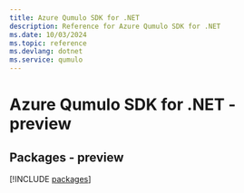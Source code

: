 ```yaml
---
title: Azure Qumulo SDK for .NET
description: Reference for Azure Qumulo SDK for .NET
ms.date: 10/03/2024
ms.topic: reference
ms.devlang: dotnet
ms.service: qumulo
---
```

# Azure Qumulo SDK for .NET - preview
## Packages - preview
[!INCLUDE [packages](qumulo-index.md)]
